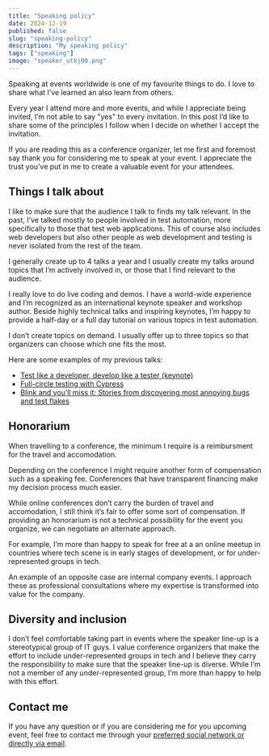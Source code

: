 ```yaml
---
title: "Speaking policy"
date: 2024-12-19
published: false
slug: "speaking-policy"
description: "My speaking policy"
tags: ["speaking"]
image: "speaker_utkj00.png"
---
```


Speaking at events worldwide is one of my favourite things to do. I love to share what I’ve learned an also learn from others.

Every year I attend more and more events, and while I appreciate being invited, I’m not able to say "yes" to every invitation. In this post I’d like to share some of the principles I follow when I decide on whether I accept the invitation.

If you are reading this as a conference organizer, let me first and foremost say thank you for considering me to speak at your event. I appreciate the trust you’ve put in me to create a valuable event for your attendees.

## Things I talk about
I like to make sure that the audience I talk to finds my talk relevant. In the past, I’ve talked mostly to people involved in test automation, more specifically to those that test web applications. This of course also includes web developers but also other people as web development and testing is never isolated from the rest of the team.

I generally create up to 4 talks a year and I usually create my talks around topics that I’m actively involved in, or those that I find relevant to the audience. 

I really love to do live coding and demos. I have a world-wide experience and I’m recognized as an international keynote speaker and workshop author. Beside highly technical talks and inspiring keynotes, I’m happy to provide a half-day or a full day tutorial on various topics in test automation.

I don’t create topics on demand. I usually offer up to three topics so that organizers can choose which one fits the most.

Here are some examples of my previous talks:

- [Test like a developer, develop like a tester (keynote)](https://www.youtube.com/watch?v=seBOsmxW_tc)
- [Full-circle testing with Cypress](https://www.youtube.com/watch?v=obcTVEJf5M0)
- [Blink and you’ll miss it: Stories from discovering most annoying bugs and test flakes ](https://www.youtube.com/watch?v=ugug8paRpn8)

## Honorarium
When travelling to a conference, the minimum I require is a reimbursment for the travel and accomodation. 

Depending on the conference I might require another form of compensation such as a speaking fee. Conferences that have transparent financing make my decision process much easier.

While online conferences don’t carry the burden of travel and accomodation, I still think it’s fair to offer some sort of compensation. If providing an honorarium is not a technical possibility for the event you organize, we can negotiate an alternate approach. 

For example, I’m more than happy to speak for free at a an online meetup in countries where tech scene is in early stages of development, or for under-represented groups in tech.

An example of an opposite case are internal company events. I approach these as professional consultations where my expertise is transformed into value for the company. 

## Diversity and inclusion
I don’t feel comfortable taking part in events where the speaker line-up is a stereotypical group of IT guys. I value conference organizers that make the effort to include under-represented groups in tech and I believe they carry the responsibility to make sure that the speaker line-up is diverse. While I’m not a member of any under-represented group, I’m more than happy to help with this effort.

## Contact me
If you have any question or if you are considering me for you upcoming event, feel free to contact me through your [preferred social network or directly via email](https://links.filiphric.com).